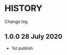 <!-- if this file name is history, eslint parsing error, wtf? -->

# HISTORY

Change log

## 1.0.0 28 July 2020

- 1st publish
